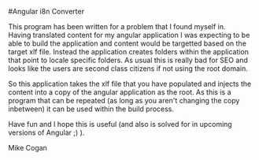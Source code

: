 #Angular i8n Converter

This program has been written for a problem that I found myself in.  
Having translated content for my angular application I was expecting 
to be able to build the application and content would be targetted 
based on the target xlf file.  Instead the application creates folders 
within the application that point to locale specific folders.
As usual this is really bad for SEO and looks like the users are second
 class citizens if not using the root domain.

So this application takes the xlf file that you have populated and injects
the content into a copy of the angular application as the root.  As this is
 a program that can be repeated (as long as you aren't changing the copy 
 inbetween) it can be used within the build process.

Have fun and I hope this is useful (and also is solved for in upcoming versions 
of Angular ;) ).

Mike Cogan
